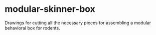# modular-skinner-box
Drawings for cutting all the necessary pieces for assembling a modular behavioral box for rodents.
